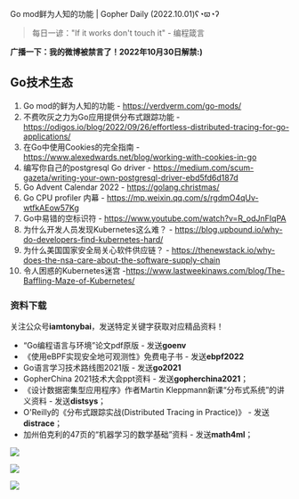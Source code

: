 Go mod鲜为人知的功能 | Gopher Daily (2022.10.01)ʕ◔ϖ◔ʔ

>每日一谚："If it works don't touch it" - 编程箴言
 
**广播一下：我的微博被禁言了！2022年10月30日解禁:)**

## Go技术生态

1. Go mod的鲜为人知的功能 - https://verdverm.com/go-mods/
2. 不费吹灰之力为Go应用提供分布式跟踪功能 - https://odigos.io/blog/2022/09/26/effortless-distributed-tracing-for-go-applications/
3. 在Go中使用Cookies的完全指南 - https://www.alexedwards.net/blog/working-with-cookies-in-go
4. 编写你自己的postgresql Go driver - https://medium.com/scum-gazeta/writing-your-own-postgresql-driver-ebd5fd6d187d
5. Go Advent Calendar 2022 - https://golang.christmas/
6. Go CPU profiler 内幕 - https://mp.weixin.qq.com/s/rgdmO4qUv-wtfkAEow57Kg
7. Go中易错的空标识符 - https://www.youtube.com/watch?v=R_odJnFIqPA
8. 为什么开发人员发现Kubernetes这么难？ - https://blog.upbound.io/why-do-developers-find-kubernetes-hard/
9. 为什么美国国家安全局关心软件供应链？ - https://thenewstack.io/why-does-the-nsa-care-about-the-software-supply-chain
10. 令人困惑的Kubernetes迷宫 -https://www.lastweekinaws.com/blog/The-Baffling-Maze-of-Kubernetes/

### 资料下载

关注公众号**iamtonybai**，发送特定关键字获取对应精品资料！

* “Go编程语言与环境”论文pdf原版 - 发送**goenv**
* 《使用eBPF实现安全地可观测性》免费电子书 - 发送**ebpf2022**
* Go语言学习技术路线图2021版 - 发送**go2021**
* GopherChina 2021技术大会ppt资料 - 发送**gopherchina2021**；
* 《设计数据密集型应用程序》作者Martin Kleppmann新课“分布式系统”的讲义资料 - 发送**distsys**；
* O'Reilly的《分布式跟踪实战(Distributed Tracing in Practice)》 - 发送**distrace**；
* 加州伯克利的47页的“机器学习的数学基础”资料 - 发送**math4ml**；

![](https://mmbiz.qpic.cn/mmbiz_png/cH6WzfQ94mb54jsFJZ3Knmz8obUsf3PBShthmdSw5E01TcYmUReGkj0BWpxHak1HlnlzHvLmKax53YSGr7aNlA/0?wx_fmt=png)

![](https://mmbiz.qpic.cn/mmbiz_png/cH6WzfQ94mZsOgPXTXZgWiaE03ib9r9WFJXC6xJCA5Y6VSesOZqlGxYfODibvR7UPGxiaM7SZZNQZkRtggPXEfBdwQ/0?wx_fmt=png)

![](https://mmbiz.qpic.cn/mmbiz_png/cH6WzfQ94mb54jsFJZ3Knmz8obUsf3PBrSoqeMvoWCticN2cpU64fJ0FYQdXJhP7ia7WRh8628uOAsQYeE2NibRRw/0?wx_fmt=png)

